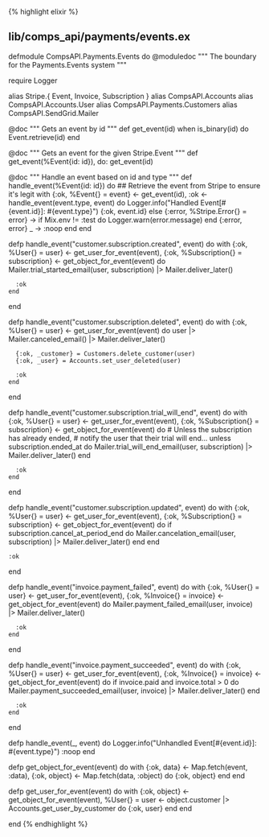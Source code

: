 {% highlight elixir %}
## lib/comps_api/payments/events.ex

defmodule CompsAPI.Payments.Events do
  @moduledoc """
  The boundary for the Payments.Events system
  """

  require Logger

  alias Stripe.{ Event, Invoice, Subscription }
  alias CompsAPI.Accounts
  alias CompsAPI.Accounts.User
  alias CompsAPI.Payments.Customers
  alias CompsAPI.SendGrid.Mailer

  @doc """
  Gets an event by id
  """
  def get_event(id) when is_binary(id) do
    Event.retrieve(id)
  end

  @doc """
  Gets an event for the given Stripe.Event
  """
  def get_event(%Event{id: id}), do: get_event(id)

  @doc """
  Handle an event based on id and type
  """
  def handle_event(%Event{id: id}) do
    ## Retrieve the event from Stripe to ensure it's legit
    with {:ok, %Event{} = event} <- get_event(id),
         :ok <- handle_event(event.type, event)
    do
      Logger.info("Handled Event[#{event.id}]: #{event.type}")
      {:ok, event.id}
    else
      {:error, %Stripe.Error{} = error} ->
        if Mix.env != :test do
          Logger.warn(error.message)
        end
        {:error, error}
      _ -> :noop
    end
  end

  defp handle_event("customer.subscription.created", event) do
    with {:ok, %User{} = user} <- get_user_for_event(event),
         {:ok, %Subscription{} = subscription} <- get_object_for_event(event)
    do
      Mailer.trial_started_email(user, subscription)
      |> Mailer.deliver_later()

      :ok
    end
  end

  defp handle_event("customer.subscription.deleted", event) do
    with {:ok, %User{} = user} <- get_user_for_event(event) do
      user
      |> Mailer.canceled_email()
      |> Mailer.deliver_later()

      {:ok, _customer} = Customers.delete_customer(user)
      {:ok, _user} = Accounts.set_user_deleted(user)

      :ok
    end
  end

  defp handle_event("customer.subscription.trial_will_end", event) do
    with {:ok, %User{} = user} <- get_user_for_event(event),
         {:ok, %Subscription{} = subscription} <- get_object_for_event(event)
    do
      # Unless the subscription has already ended,
      # notify the user that their trial will end...
      unless subscription.ended_at do
        Mailer.trial_will_end_email(user, subscription)
        |> Mailer.deliver_later()
      end

      :ok
    end
  end

  defp handle_event("customer.subscription.updated", event) do
    with {:ok, %User{} = user} <- get_user_for_event(event),
         {:ok, %Subscription{} = subscription} <- get_object_for_event(event)
    do
      if subscription.cancel_at_period_end do
        Mailer.cancelation_email(user, subscription)
        |> Mailer.deliver_later()
      end
    end

    :ok
  end

  defp handle_event("invoice.payment_failed", event) do
    with {:ok, %User{} = user} <- get_user_for_event(event),
         {:ok, %Invoice{} = invoice} <- get_object_for_event(event)
    do
      Mailer.payment_failed_email(user, invoice)
      |> Mailer.deliver_later()

      :ok
    end
  end

  defp handle_event("invoice.payment_succeeded", event) do
    with {:ok, %User{} = user} <- get_user_for_event(event),
         {:ok, %Invoice{} = invoice} <- get_object_for_event(event)
    do
      if invoice.paid and invoice.total > 0 do
        Mailer.payment_succeeded_email(user, invoice)
        |> Mailer.deliver_later()
      end

      :ok
    end
  end

  defp handle_event(_, event) do
    Logger.info("Unhandled Event[#{event.id}]: #{event.type}")
    :noop
  end

  defp get_object_for_event(event) do
    with {:ok, data} <- Map.fetch(event, :data),
         {:ok, object} <- Map.fetch(data, :object)
    do
      {:ok, object}
    end
  end

  defp get_user_for_event(event) do
    with {:ok, object}  <- get_object_for_event(event),
         %User{} = user <- object.customer
                           |> Accounts.get_user_by_customer
    do
      {:ok, user}
    end
  end

end
{% endhighlight %}
